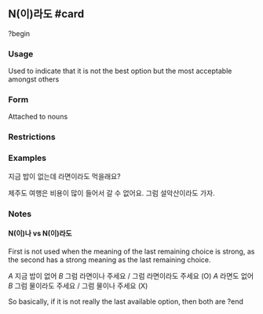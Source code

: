## N(이)라도 #card
?begin
### Usage
Used to indicate that it is not the best option but the most acceptable amongst others
### Form
Attached to nouns
### Restrictions
### Examples
지금 밥이 없는데 라면이라도 먹을래요?

제주도 여행은 비용이 많이 들어서 갈 수 없어요. 그럼 설악산이라도 가자.
### Notes
#### N(이)나 vs N(이)라도
First is not used when the meaning of the last remaining choice is strong, as the second has a strong meaning as the last remaining choice.

*A* 지금 밥이 없어
*B* 그럼 라면이나 주세요 / 그럼 라면이라도 주세요 (O)
*A* 라면도 없어
*B* 그럼 물이라도 주세요 / 그럼 물이나 주세요 (X)

So basically, if it is not really the last available option, then both are 
?end
